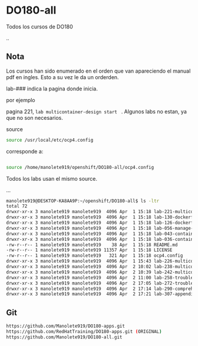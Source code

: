 # DO180-all
Todos los cursos de DO180

..

## Nota

Los cursos han sido enumerado en el orden que van apareciendo el manual pdf en ingles. Esto a su vez le da un orderden.

lab-### indica la pagina donde inicia. 

por ejemplo

pagina 221, `lab multicontainer-design start `  . Algunos labs no estan, ya que no son necesarios.

source

```bash
source /usr/local/etc/ocp4.config
```

corresponde a:

```bash

source /home/manolete919/openshift/DO180-all/ocp4.config
```

Todos los labs usan el mismo source.

...

```bash
manolete919@DESKTOP-KA8AA9P:~/openshift/DO180-all$ ls -ltr
total 72
drwxr-xr-x 3 manolete919 manolete919  4096 Apr  1 15:18 lab-221-multicontainer-design
drwxr-xr-x 3 manolete919 manolete919  4096 Apr  1 15:18 lab-130-dockerfile-review
drwxr-xr-x 3 manolete919 manolete919  4096 Apr  1 15:18 lab-126-dockerfile-create
drwxr-xr-x 3 manolete919 manolete919  4096 Apr  1 15:18 lab-056-manage-lifecycle
drwxr-xr-x 3 manolete919 manolete919  4096 Apr  1 15:18 lab-043-container-review
drwxr-xr-x 3 manolete919 manolete919  4096 Apr  1 15:18 lab-036-container-create
-rw-r--r-- 1 manolete919 manolete919    38 Apr  1 15:18 README.md
-rw-r--r-- 1 manolete919 manolete919 11357 Apr  1 15:18 LICENSE
-rw-r--r-- 1 manolete919 manolete919   321 Apr  1 15:18 ocp4.config
drwxr-xr-x 3 manolete919 manolete919  4096 Apr  1 15:43 lab-226-multicontainer-application
drwxr-xr-x 3 manolete919 manolete919  4096 Apr  2 10:02 lab-238-multicontainer-openshift
drwxr-xr-x 3 manolete919 manolete919  4096 Apr  2 10:39 lab-242-multicontainer-review
drwxr-xr-x 3 manolete919 manolete919  4096 Apr  2 11:00 lab-258-troubleshoot-s2i
drwxr-xr-x 3 manolete919 manolete919  4096 Apr  2 17:05 lab-272-troubleshoot-container
drwxr-xr-x 3 manolete919 manolete919  4096 Apr  2 17:14 lab-290-comprehensive-review
drwxr-xr-x 3 manolete919 manolete919  4096 Apr  2 17:21 lab-307-appendix-microservices
```

## Git

```bash
https://github.com/Manolete919/DO180-apps.git
https://github.com/RedHatTraining/DO180-apps.git (ORIGINAL)
https://github.com/Manolete919/DO180-all.git
```


